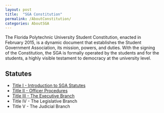 ```yaml
---
layout: post
title:  "SGA Constitution"
permalink: /AboutConstitution/
categories: AboutSGA
---
```

The Florida Polytechnic University Student Constitution, enacted in February 2015, is a dynamic document that establishes the Student Government Association, its mission, powers, and duties. With the signing of the Constitution, the SGA is formally operated by the students and for the students, a highly visible testament to democracy at the university level.

## Statutes
- [Title I - Introduction to SGA Statutes](/Statutes/TitleI/)
- [Title II - Officer Procedures](/Statutes/TitleII/)
- [Title III - The Executive Branch](/Statutes/TitleIII/)
- Title IV - The Legislative Branch
- Title V - The Judicial Branch